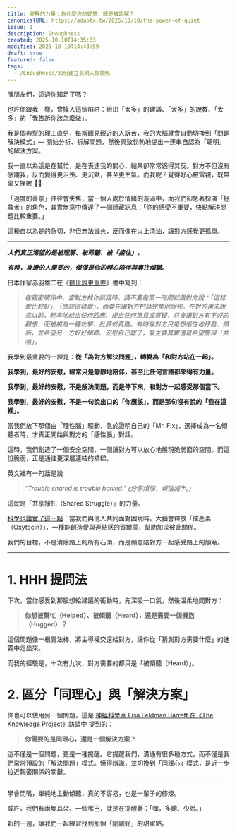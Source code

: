 ```yaml
---
title: 安靜的力量：為什麼你的好意，總是被誤解？
canonicalURL: https://adaptx.tw/2025/10/10/the-power-of-quiet
issue: 1
description: Enoughness
created: 2025-10-10T14:35:33
modified: 2025-10-10T14:43:59
draft: true
featured: false
tags:
  - /Enoughness/如何建立長期人際關係
---
```


嘿朋友們，這週你知足了嗎？

也許你跟我一樣，曾掉入這個陷阱：給出「太多」的建議、「太多」的說教、「太多」的「我告訴你該怎麼做」。

我是個典型的理工直男，每當聽見親近的人訴苦，我的大腦就會自動切換到「問題解決模式」— 開始分析、拆解問題，然後興致勃勃地提出一連串自認為「聰明」的解決方案。

我一直以為這是在幫忙，是在表達我的關心，結果卻常常適得其反。對方不但沒有感謝我，反而變得更沮喪、更沉默，甚至更生氣。而我呢？覺得好心被雷親，既無辜又挫敗 🤷‍♂️

「過度的善意」往往會失焦，當一個人處於情緒的漩渦中，而我們卻急著扮演「拯救者」的角色，其實無意中傳達了一個隱藏訊息：「你的感受不重要，快點解決問題比較重要。」

這種自以為是的急切，非但無法滅火，反而像在火上澆油，讓對方感覺更孤單。

---

_**人們真正渴望的是被理解、被聆聽、被「接住」。**_

_**有時，身邊的人需要的，僅僅是你的靜心陪伴與專注傾聽。**_

日本作家赤羽雄二在《[聽比說更重要](https://www.books.com.tw/products/0010908907)》書中寫到：

> _在親密關係中，當對方找你談話時，請不要在第一時間就跟對方說：「這樣做比較好」、「應該這樣做」，而要先讓對方把話完整地說完。在對方還未說完以前，輕率地給出任何回應、提出任何意見或質疑，只會讓對方有不好的觀感，而被視為一種攻擊、批評或責難。有時候對方只是想感性地抒發、傾訴，並希望另一方好好傾聽、安慰自己罷了，最主要其實還是希望獲得「共鳴」。_

我學到最重要的一課是：**從「為對方解決問題」，轉變為「和對方站在一起」。**

**我學到，最好的安慰，經常只是靜靜地陪伴，甚至比任何言語都來得有力量。**

**我學到，最好的安慰，不是解決問題，而是停下來，和對方一起感受那個當下。**

**我學到，最好的安慰，不是一句說出口的「你應該」，而是那句沒有說的「我在這裡」。**

當我們放下那個由「理性腦」驅動、急於證明自己的「Mr. Fix」，選擇成為一名傾聽者時，才真正開始與對方的「感性腦」對話。

這時，我們創造了一個安全空間，一個讓對方可以放心地展現脆弱面的空間。而這份脆弱，正是通往更深層連結的橋樑。

英文裡有一句話是說：

> _“Trouble shared is trouble halved.”_
> _(分享煩惱，煩惱減半。)_

這就是「共享掙扎（Shared Struggle）」的力量。

[科學也證實了這一點](https://www.youtube.com/watch?v=UQiXXw42AdE&t=410s)：當我們與他人共同面對困境時，大腦會釋放「催產素（Oxytocin）」，一種能創造愛與連結感的賀爾蒙，幫助加深彼此關係。

我們的目標，不是清除路上的所有石頭，而是願意陪對方一起感受路上的顛簸。

---

# 1. HHH 提問法

下次，當你感受到那股想給建議的衝動時，先深吸一口氣，然後溫柔地問對方：

> **你想被幫忙（Helped）、被傾聽（Heard），還是需要一個擁抱（Hugged）？**

這個問題像一根魔法棒，將主導權交還給對方，讓你從「猜測對方需要什麼」的迷霧中走出來。

而我的經驗是，十次有九次，對方需要的都只是「被傾聽（Heard）」。

# 2. 區分「同理心」與「解決方案」

你也可以使用另一個問題，這是 [神經科學家 Lisa Feldman Barrett 在《The Knowledge Project》訪談中](https://www.youtube.com/watch?v=jORaNMIGiok&t=48m1s) 提到的：

> **你需要的是同理心，還是一個解決方案？**

這不僅是一個問題，更是一種提醒。它提醒我們，溝通有很多種方式，而不僅是我們常常預設的「解決問題」模式。懂得辨識，並切換到「同理心」模式，是近一步拉近親密關係的關鍵。

---

學會閉嘴，單純地主動傾聽，真的不容易，也是一輩子的修煉。

或許，我們有兩隻耳朵、一個嘴巴，就是在提醒著：「嘿，多聽、少說。」

新的一週，讓我們一起練習找到那個「剛剛好」的甜蜜點。

